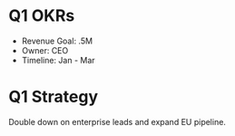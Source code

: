 # Q1 OKRs

- Revenue Goal: .5M
- Owner: CEO
- Timeline: Jan - Mar

# Q1 Strategy

Double down on enterprise leads and expand EU pipeline.
